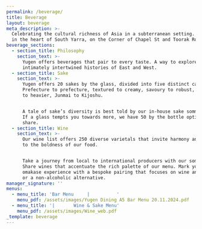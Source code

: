```yaml
---
permalink: /beverage/
title: Beverage
layout: beverage
meta_description: >-
  Celebrating the cultural richness of Asia in a subterranean setting. Located
  in the heart of South Yarra, on the Corner of Chapel St and Toorak Road.
beverage_sections:
  - section_title: Philosophy
    section_text: >-
      Yugen offers beverages that pair to every taste. A way to explore the
      intimately intertwined histories of East and West.
  - section_title: Sake
    section_text: >-
      Yugen offers 20 sakes by the glass, divided into five distinct categories.
      Prefecture to prefecture, textured to creamy, savoury to robust, lighter
      to heavier, Junmai to Kijoshu.


      A tale of sake’s diversity is best told by our in-house sake sommeliers.
      If a glass tempts you towards more, we have 50 by the bottle options to
      share.
  - section_title: Wine
    section_text: >-
      Our wine list offers 250 diverse varietals that invite harmony and balance
      to the boldness of our food.


      Take a journey from local to international producers with our sommeliers.
      Share wines that accentuate the rich palette of our menu. Mark your
      omakase experience with a bespoke pairing that focuses on wine and sake,
      or a non-alcoholic alternative.
manager_signature: ''
menus:
  - menu_title: 'Bar Menu     |          '
    menu_pdf: /assets/images/Yugen Dining A5 Bar Menu 20.11.2024.pdf
  - menu_title: '|       Wine & Sake Menu'
    menu_pdf: /assets/images/Wine_web.pdf
_template: beverage
---
```


